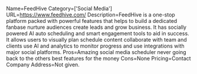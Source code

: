 Name=FeedHive
Category=['Social Media']
URL=https://www.feedhive.com/
Description=FeedHive is a one-stop platform packed with powerful features that helps to build a dedicated fanbase nurture audiences create leads and grow business. It has socially powered AI auto scheduling and smart engagement tools to aid in success. It allows users to visually plan schedule content collaborate with team and clients use AI and analytics to monitor progress and use integrations with major social platforms.
Pros=Amazing social media scheduler never going back to the others best features for the money
Cons=None
Pricing=Contact
Company Address=Not given.
